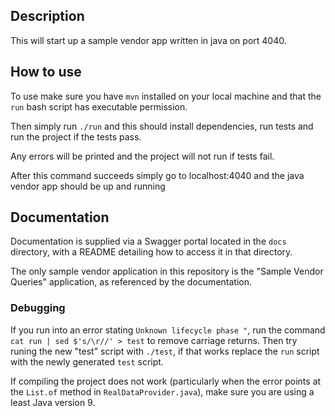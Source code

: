 ## Description

This will start up a sample vendor app written in java on port 4040.

## How to use

To use make sure you have `mvn` installed on your local machine and that the `run` bash script has executable permission.

Then simply run `./run` and this should install dependencies, run tests and run the project if the tests pass.

Any errors will be printed and the project will not run if tests fail.

After this command succeeds simply go to localhost:4040 and the java vendor app should be up and running

## Documentation
Documentation is supplied via a Swagger portal located in the `docs` directory, with a README detailing how to access it in that directory.

The only sample vendor application in this repository is the "Sample Vendor Queries" application, as referenced by the documentation.

### Debugging
If you run into an error stating `Unknown lifecycle phase "`, run the command `cat run | sed $'s/\r//' > test` to remove carriage returns. 
Then try runing the new "test" script with `./test`, if that works replace the `run` script with the newly generated `test` script.

If compiling the project does not work (particularly when the error points at the `List.of` method in `RealDataProvider.java`), make sure you are using a least Java version 9.
